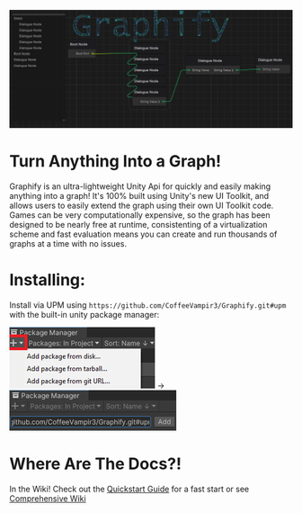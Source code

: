 ![Dialogue Graph Example Image](https://github.com/CoffeeVampir3/Graphify/blob/a1d336221eaf7f3d7c3e827a5b280b029a58e0fa/dialogueGraphExample.png?raw=true)

# Turn Anything Into a Graph!

Graphify is an ultra-lightweight Unity Api for quickly and easily making anything into a graph! It's 100% built using Unity's new UI Toolkit, and allows users to easily extend the graph using their own UI Toolkit code. Games can be very computationally expensive, so the graph has been designed to be nearly free at runtime, consistenting of a virtualization scheme and fast evaluation means you can create and run thousands of graphs at a time with no issues.

# Installing:

Install via UPM using `https://github.com/CoffeeVampir3/Graphify.git#upm` with the built-in unity package manager:

![Upm Example](https://github.com/CoffeeVampir3/Graphify/blob/ef05af37d1a312db094ca1da1c3d81497fde12ee/packageManagerExample.png?raw=true) -> ![Upm Add Example](https://github.com/CoffeeVampir3/Graphify/blob/ef05af37d1a312db094ca1da1c3d81497fde12ee/packageManagerExample2.png?raw=true)

# Where Are The Docs?!

In the Wiki! Check out the [Quickstart Guide](https://github.com/CoffeeVampir3/Graphify/wiki/Quickstart-Guide) for a fast start or see [Comprehensive Wiki](https://github.com/CoffeeVampir3/Graphify/wiki/Home)
